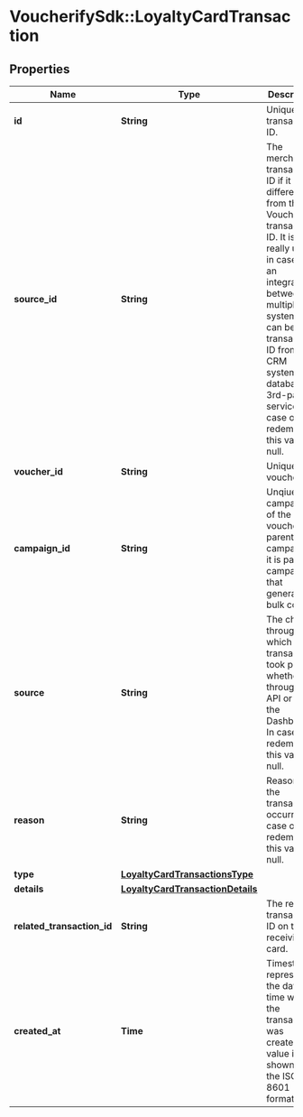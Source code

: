 # VoucherifySdk::LoyaltyCardTransaction

## Properties

| Name | Type | Description | Notes |
| ---- | ---- | ----------- | ----- |
| **id** | **String** | Unique transaction ID. | [optional] |
| **source_id** | **String** | The merchant&#39;s transaction ID if it is different from the Voucherify transaction ID. It is really useful in case of an integration between multiple systems. It can be a transaction ID from a CRM system, database or 3rd-party service. In case of a redemption, this value is null. | [optional] |
| **voucher_id** | **String** | Unique voucher ID. | [optional] |
| **campaign_id** | **String** | Unqiue campaign ID of the voucher&#39;s parent campaign if it is part of campaign that generates bulk codes. | [optional] |
| **source** | **String** | The channel through which the transaction took place, whether through the API or the the Dashboard. In case of a redemption, this value is null. | [optional] |
| **reason** | **String** | Reason why the transaction occurred. In case of a redemption, this value is null. | [optional] |
| **type** | [**LoyaltyCardTransactionsType**](LoyaltyCardTransactionsType.md) |  |  |
| **details** | [**LoyaltyCardTransactionDetails**](LoyaltyCardTransactionDetails.md) |  | [optional] |
| **related_transaction_id** | **String** | The related transaction ID on the receiving card. | [optional] |
| **created_at** | **Time** | Timestamp representing the date and time when the transaction was created. The value is shown in the ISO 8601 format. | [optional] |

